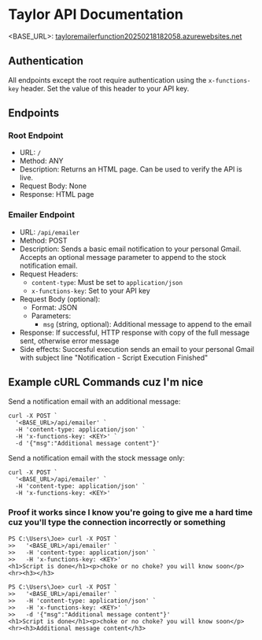 # Taylor API Documentation

<BASE_URL>: [tayloremailerfunction20250218182058.azurewebsites.net](https://tayloremailerfunction20250218182058.azurewebsites.net)

## Authentication
All endpoints except the root require authentication using the `x-functions-key` header. Set the value of this header to your API key.

## Endpoints

### Root Endpoint

- URL: `/`
- Method: ANY 
- Description: Returns an HTML page. Can be used to verify the API is live.
- Request Body: None
- Response: HTML page

### Emailer Endpoint

- URL: `/api/emailer`  
- Method: POST
- Description: Sends a basic email notification to your personal Gmail. Accepts an optional message parameter to append to the stock notification email.
- Request Headers: 
  - `content-type`: Must be set to `application/json`
  - `x-functions-key`: Set to your API key  
- Request Body (optional): 
  - Format: JSON
  - Parameters:
    - `msg` (string, optional): Additional message to append to the email  
- Response: If successful, HTTP response with copy of the full message sent, otherwise error message 
- Side effects: Succesful execution sends an email to your personal Gmail with subject line "Notification - Script Execution Finished"

## Example cURL Commands cuz I'm nice

Send a notification email with an additional message:

```
curl -X POST `
  '<BASE_URL>/api/emailer' `
  -H 'content-type: application/json' `
  -H 'x-functions-key: <KEY>' `  
  -d '{"msg":"Additional message content"}'
```

Send a notification email with the stock message only:

```  
curl -X POST `
  '<BASE_URL>/api/emailer' `
  -H 'content-type: application/json' `
  -H 'x-functions-key: <KEY>'
```

### Proof it works since I know you're going to give me a hard time cuz you'll type the connection incorrectly or something

```
PS C:\Users\Joe> curl -X POST `
>>   '<BASE_URL>/api/emailer' `
>>   -H 'content-type: application/json' `
>>   -H 'x-functions-key: <KEY>'
<h1>Script is done</h1><p>choke or no choke? you will know soon</p><hr><h3></h3>

PS C:\Users\Joe> curl -X POST `
>>   '<BASE_URL>/api/emailer' `
>>   -H 'content-type: application/json' `
>>   -H 'x-functions-key: <KEY>' `
>>   -d '{"msg":"Additional message content"}'
<h1>Script is done</h1><p>choke or no choke? you will know soon</p><hr><h3>Additional message content</h3>
```
